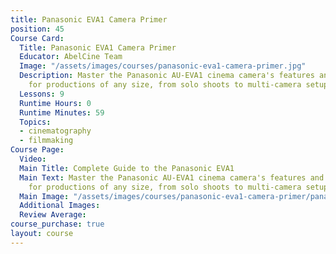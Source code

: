 ```yaml
---
title: Panasonic EVA1 Camera Primer
position: 45
Course Card:
  Title: Panasonic EVA1 Camera Primer
  Educator: AbelCine Team
  Image: "/assets/images/courses/panasonic-eva1-camera-primer.jpg"
  Description: Master the Panasonic AU-EVA1 cinema camera's features and operations
    for productions of any size, from solo shoots to multi-camera setups.
  Lessons: 9
  Runtime Hours: 0
  Runtime Minutes: 59
  Topics:
  - cinematography
  - filmmaking
Course Page:
  Video: 
  Main Title: Complete Guide to the Panasonic EVA1
  Main Text: Master the Panasonic AU-EVA1 cinema camera's features and operations
    for productions of any size, from solo shoots to multi-camera setups.
  Main Image: "/assets/images/courses/panasonic-eva1-camera-primer/panasonic-eva1-camera-primer-main.jpg"
  Additional Images: 
  Review Average: 
course_purchase: true
layout: course
---
```


